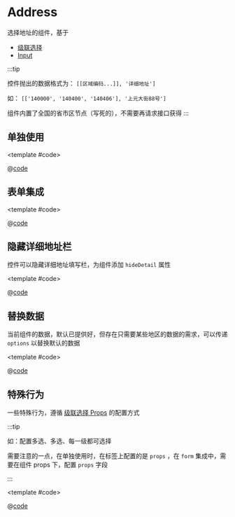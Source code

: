 # Address 

选择地址的组件，基于

* [级联选择](https://element-plus.org/zh-CN/component/cascader.html)
* [Input](https://element-plus.org/zh-CN/component/input.html)

:::tip

控件抛出的数据格式为： `[[区域编码...]], '详细地址']`

如： `[['140000', '140400', '140406'], '上元大街88号']`

组件内置了全国的省市区节点（写死的），不需要再请求接口获得
:::

## 单独使用

<demo-block>

<Address-demo1 />

<template #code>

@[code](@demoroot/Address/demo1.vue)

</template>

</demo-block>

## 表单集成

<demo-block>

<Address-demo2 />

<template #code>

@[code](@demoroot/Address/demo2.vue)

</template>

</demo-block>

## 隐藏详细地址栏

控件可以隐藏详细地址填写栏，为组件添加 `hideDetail` 属性

<demo-block>

<Address-hideDetail />

<template #code>

@[code](@demoroot/Address/hideDetail.vue)

</template>

</demo-block>

## 替换数据

当前组件的数据，默认已提供好，但存在只需要某些地区的数据的需求，可以传递 `options` 以替换默认的数据

<demo-block>

<Address-demo3 />

<template #code>

@[code](@demoroot/Address/demo3.vue)

</template>

</demo-block>

## 特殊行为

一些特殊行为，遵循 [级联选择 Props](https://element-plus.gitee.io/zh-CN/component/cascader.html#props) 的配置方式

:::tip

如：配置多选、多选、每一级都可选择

需要注意的一点，在单独使用时，在标签上配置的是 `props` ，在 `form` 集成中，需要在组件 props 下，配置 `props` 字段

:::

<demo-block>

<Address-demo4 />

<template #code>

@[code](@demoroot/Address/demo4.vue)

</template>

</demo-block>
